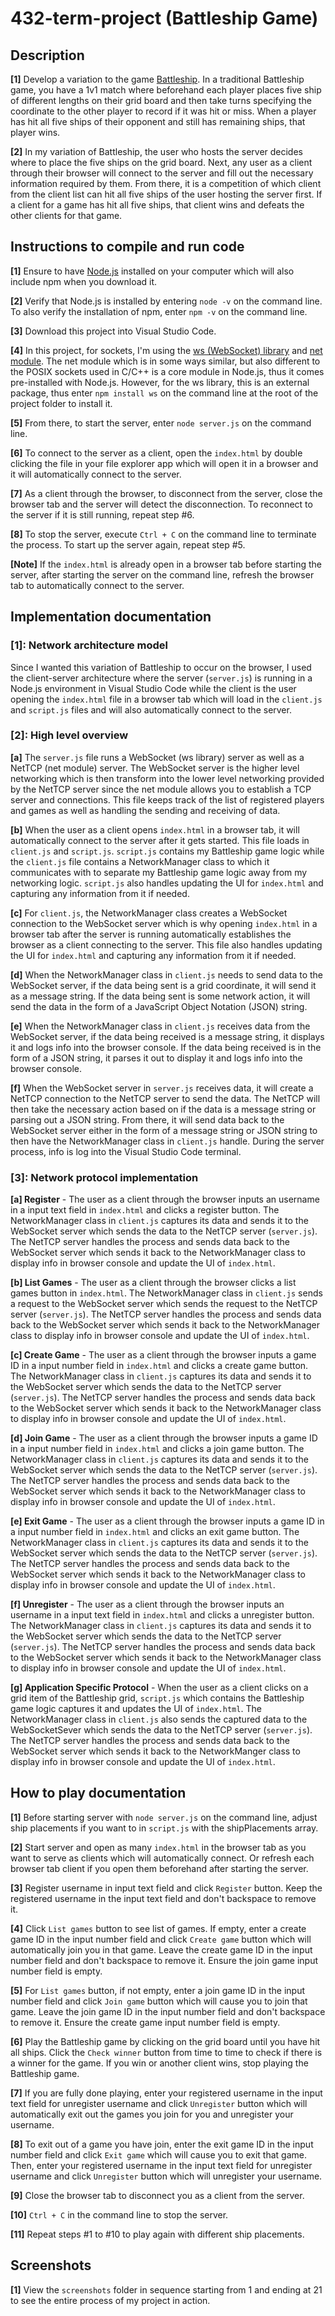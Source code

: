 # 432-term-project (Battleship Game)
## Description
<strong>[1]</strong> Develop a variation to the game [Battleship](https://en.wikipedia.org/wiki/Battleship_(game)). 
In a traditional Battleship game, you have a 1v1 match where beforehand each player places five ship of different 
lengths on their grid board and then take turns specifying the coordinate to the other player to record if it was 
hit or miss. When a player has hit all five ships of their opponent and still has remaining ships, that player 
wins.

<strong>[2]</strong> In my variation of Battleship, the user who hosts the server decides where to place the five 
ships on the grid board. Next, any user as a client through their browser will connect to the server and fill out 
the necessary information required by them. From there, it is a competition of which client from the client list 
can hit all five ships of the user hosting the server first. If a client for a game has hit all five ships, that 
client wins and defeats the other clients for that game.

## Instructions to compile and run code
<strong>[1]</strong> Ensure to have [Node.js](https://nodejs.org/en) installed on your computer which will also 
include npm when you download it. 

<strong>[2]</strong> Verify that Node.js is installed by entering `node -v` on the command line. To also verify 
the installation of npm, enter `npm -v` on the command line.

<strong>[3]</strong> Download this project into Visual Studio Code.

<strong>[4]</strong> In this project, for sockets, I'm using the [ws (WebSocket) library](https://www.npmjs.com/package/ws) 
and [net module](https://nodejs.org/api/net.html). The net module which is in some ways similar, but also different to the 
POSIX sockets used in C/C++ is a core module in Node.js, thus it comes pre-installed with Node.js. However, for the ws 
library, this is an external package, thus enter `npm install ws` on the command line at the root of the project folder to 
install it.

<strong>[5]</strong> From there, to start the server, enter `node server.js` on the command line.

<strong>[6]</strong> To connect to the server as a client, open the `index.html` by double clicking the file in your file 
explorer app which will open it in a browser and it will automatically connect to the server.

<strong>[7]</strong> As a client through the browser, to disconnect from the server, close the browser tab and the server 
will detect the disconnection. To reconnect to the server if it is still running, repeat step #6.

<strong>[8]</strong> To stop the server, execute `Ctrl + C` on the command line to terminate the process. To start up the 
server again, repeat step #5.

<strong>[Note]</strong> If the `index.html` is already open in a browser tab before starting the server, after starting 
the server on the command line, refresh the browser tab to automatically connect to the server.

## Implementation documentation
### [1]: Network architecture model
Since I wanted this variation of Battleship to occur on the browser, I used the client-server architecture where the 
server (`server.js`) is running in a Node.js environment in Visual Studio Code while the client is the user opening the 
`index.html` file in a browser tab which will load in the `client.js` and `script.js` files and will also automatically 
connect to the server.

### [2]: High level overview
<strong>[a]</strong> The `server.js` file runs a WebSocket (ws library) server as well as a NetTCP (net module) server. 
The WebSocket server is the higher level networking which is then transform into the lower level networking provided by 
the NetTCP server since the net module allows you to establish a TCP server and connections. This file keeps track of 
the list of registered players and games as well as handling the sending and receiving of data.

<strong>[b]</strong> When the user as a client opens `index.html` in a browser tab, it will automatically connect to 
the server after it gets started. This file loads in `client.js` and `script.js`. `script.js` contains my Battleship 
game logic while the `client.js` file contains a NetworkManager class to which it communicates with to separate my 
Battleship game logic away from my networking logic. `script.js` also handles updating the UI for `index.html` and 
capturing any information from it if needed.

<strong>[c]</strong> For `client.js`, the NetworkManager class creates a WebSocket connection to the WebSocket server 
which is why opening `index.html` in a browser tab after the server is running automatically establishes the browser 
as a client connecting to the server. This file also handles updating the UI for `index.html` and capturing any 
information from it if needed.

<strong>[d]</strong> When the NetworkManager class in `client.js` needs to send data to the WebSocket server, if the 
data being sent is a grid coordinate, it will send it as a message string. If the data being sent is some network 
action, it will send the data in the form of a JavaScript Object Notation (JSON) string.

<strong>[e]</strong> When the NetworkManager class in `client.js` receives data from the WebSocket server, if the 
data being received is a message string, it displays it and logs info into the browser console. If the data being 
received is in the form of a JSON string, it parses it out to display it and logs info into the browser console.

<strong>[f]</strong> When the WebSocket server in `server.js` receives data, it will create a NetTCP connection to 
the NetTCP server to send the data. The NetTCP will then take the necessary action based on if the data is a message 
string or parsing out a JSON string. From there, it will send data back to the WebSocket server either in the form of 
a message string or JSON string to then have the NetworkManager class in `client.js` handle. During the server process, 
info is log into the Visual Studio Code terminal.

### [3]: Network protocol implementation
<strong>[a] Register</strong> - The user as a client through the browser inputs an username in a input text field in 
`index.html` and clicks a register button. The NetworkManager class in `client.js` captures its data and sends it to 
the WebSocket server which sends the data to the NetTCP server (`server.js`). The NetTCP server handles the process 
and sends data back to the WebSocket server which sends it back to the NetworkManager class to display info in browser 
console and update the UI of `index.html`.

<strong>[b] List Games</strong> - The user as a client through the browser clicks a list games button in `index.html`. 
The NetworkManager class in `client.js` sends a request to the WebSocket server which sends the request to the NetTCP 
server (`server.js`). The NetTCP server handles the process and sends data back to the WebSocket server which sends it 
back to the NetworkManager class to display info in browser console and update the UI of `index.html`.

<strong>[c] Create Game</strong> - The user as a client through the browser inputs a game ID in a input number field 
in `index.html` and clicks a create game button. The NetworkManager class in `client.js` captures its data and sends 
it to the WebSocket server which sends the data to the NetTCP server (`server.js`). The NetTCP server handles the 
process and sends data back to the WebSocket server which sends it back to the NetworkManager class to display info 
in browser console and update the UI of `index.html`.

<strong>[d] Join Game</strong> - The user as a client through the browser inputs a game ID in a input number field 
in `index.html` and clicks a join game button. The NetworkManager class in `client.js` captures its data and sends 
it to the WebSocket server which sends the data to the NetTCP server (`server.js`). The NetTCP server handles the 
process and sends data back to the WebSocket server which sends it back to the NetworkManager class to display info 
in browser console and update the UI of `index.html`.

<strong>[e] Exit Game</strong> - The user as a client through the browser inputs a game ID in a input number field 
in `index.html` and clicks an exit game button. The NetworkManager class in `client.js` captures its data and sends 
it to the WebSocket server which sends the data to the NetTCP server (`server.js`). The NetTCP server handles the 
process and sends data back to the WebSocket server which sends it back to the NetworkManager class to display info 
in browser console and update the UI of `index.html`.

<strong>[f] Unregister</strong> - The user as a client through the browser inputs an username in a input text field 
in `index.html` and clicks a unregister button. The NetworkManager class in `client.js` captures its data and sends 
it to the WebSocket server which sends the data to the NetTCP server (`server.js`). The NetTCP server handles the 
process and sends data back to the WebSocket server which sends it back to the NetworkManager class to display info 
in browser console and update the UI of `index.html`.

<strong>[g] Application Specific Protocol</strong> - When the user as a client clicks on a grid item of the Battleship 
grid, `script.js` which contains the Battleship game logic captures it and updates the UI of `index.html`. The 
NetworkManager class in `client.js` also sends the captured data to the WebSocketSever which sends the data to the NetTCP 
server (`server.js`). The NetTCP server handles the process and sends data back to the WebSocket server which sends it 
back to the NetworkManger class to display info in browser console and update the UI of `index.html`.

## How to play documentation
<strong>[1]</strong> Before starting server with `node server.js` on the command line, adjust ship placements if you want 
to in `script.js` with the shipPlacements array.

<strong>[2]</strong> Start server and open as many `index.html` in the browser tab as you want to serve as clients which 
will automatically connect. Or refresh each browser tab client if you open them beforehand after starting the server.

<strong>[3]</strong> Register username in input text field and click `Register` button. Keep the registered username in 
the input text field and don't backspace to remove it.

<strong>[4]</strong> Click `List games` button to see list of games. If empty, enter a create game ID in the input number 
field and click `Create game` button which will automatically join you in that game. Leave the create game ID in the input 
number field and don't backspace to remove it. Ensure the join game input number field is empty.

<strong>[5]</strong> For `List games` button, if not empty, enter a join game ID in the input number field and click 
`Join game` button which will cause you to join that game. Leave the join game ID in the input number field and don't 
backspace to remove it. Ensure the create game input number field is empty.

<strong>[6]</strong> Play the Battleship game by clicking on the grid board until you have hit all ships. Click the 
`Check winner` button from time to time to check if there is a winner for the game. If you win or another client wins, stop 
playing the Battleship game.

<strong>[7]</strong> If you are fully done playing, enter your registered username in the input text field for unregister 
username and click `Unregister` button which will automatically exit out the games you join for you and unregister your username.

<strong>[8]</strong> To exit out of a game you have join, enter the exit game ID in the input number field and click `Exit game` 
which will cause you to exit that game. Then, enter your registered username in the input text field for unregister username and 
click `Unregister` button which will unregister your username.

<strong>[9]</strong> Close the browser tab to disconnect you as a client from the server.

<strong>[10]</strong> `Ctrl + C` in the command line to stop the server.

<strong>[11]</strong> Repeat steps #1 to #10 to play again with different ship placements.

## Screenshots
<strong>[1]</strong> View the `screenshots` folder in sequence starting from 1 and ending at 21 to see the entire process of my 
project in action.